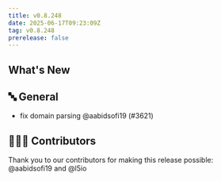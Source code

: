 ```yaml
---
title: v0.8.248
date: 2025-06-17T09:23:09Z
tag: v0.8.248
prerelease: false
---
```


## What's New
## 🔤 General
- fix domain parsing @aabidsofi19 (#3621)

## 👨🏽‍💻 Contributors

Thank you to our contributors for making this release possible:
@aabidsofi19 and @l5io

